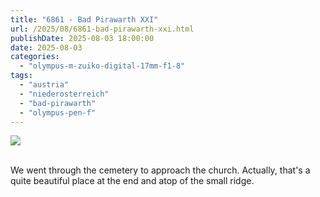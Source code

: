 ```yaml
---
title: "6861 - Bad Pirawarth XXI"
url: /2025/08/6861-bad-pirawarth-xxi.html
publishDate: 2025-08-03 18:00:00
date: 2025-08-03
categories:
  - "olympus-m-zuiko-digital-17mm-f1-8"
tags:
  - "austria"
  - "niederosterreich"
  - "bad-pirawarth"
  - "olympus-pen-f"
---
```

<div class="container">
<div class="center"><a target="_blank" href="https://d25zfm9zpd7gm5.cloudfront.net/1200x1200/2021/20210307_153523_lr.jpg"><img class="webfeedsFeaturedVisual" src="https://d25zfm9zpd7gm5.cloudfront.net/0600x0600/2021/20210307_153523_lr.jpg" /></a></div>
</div>
<br />

We went through the cemetery to approach the church.
Actually, that's a quite beautiful place at the end and atop
of the small ridge.
